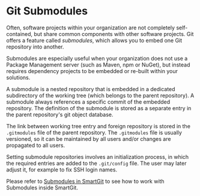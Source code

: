 # Git Submodules

Often, software projects within your organization are not completely self-contained, but share
common components with other software projects. Git offers a feature called
*submodules*, which allows you to embed one Git repository into another.

Submodules are especially useful when your organization does not use a Package Management server (such as Maven, npm or NuGet), 
but instead requires dependency projects to be embedded or re-built within your solutions.

A submodule is a nested repository that is embedded in a dedicated
subdirectory of the working tree (which belongs to the parent
repository). A submodule always references a specific commit of
the embedded repository. The definition of the submodule is stored as a
separate entry in the parent repository's git object database.

The link between working tree entry and foreign repository is stored in
the `.gitmodules` file of the parent repository. The `.gitmodules` file
is usually versioned, so it can be maintained by all users and/or
changes are propagated to all users.

Setting submodule repositories involves an initialization process, in
which the required entries are added to the `.git/config` file. The user
may later adjust it, for example to fix SSH login names.

Please refer to [Submodules in SmartGit](../Submodules) to see how to work with Submodules inside SmartGit.
